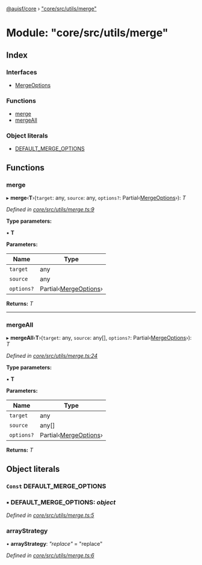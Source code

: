 [@aujsf/core](../README.md) › ["core/src/utils/merge"](_core_src_utils_merge_.md)

# Module: "core/src/utils/merge"

## Index

### Interfaces

* [MergeOptions](../interfaces/_core_src_utils_merge_.mergeoptions.md)

### Functions

* [merge](_core_src_utils_merge_.md#merge)
* [mergeAll](_core_src_utils_merge_.md#mergeall)

### Object literals

* [DEFAULT_MERGE_OPTIONS](_core_src_utils_merge_.md#const-default_merge_options)

## Functions

###  merge

▸ **merge**‹**T**›(`target`: any, `source`: any, `options?`: Partial‹[MergeOptions](../interfaces/_core_src_utils_merge_.mergeoptions.md)›): *T*

*Defined in [core/src/utils/merge.ts:9](https://github.com/jbockle/au-jsonschema-form/blob/05b11cf/packages/core/src/utils/merge.ts#L9)*

**Type parameters:**

▪ **T**

**Parameters:**

Name | Type |
------ | ------ |
`target` | any |
`source` | any |
`options?` | Partial‹[MergeOptions](../interfaces/_core_src_utils_merge_.mergeoptions.md)› |

**Returns:** *T*

___

###  mergeAll

▸ **mergeAll**‹**T**›(`target`: any, `source`: any[], `options?`: Partial‹[MergeOptions](../interfaces/_core_src_utils_merge_.mergeoptions.md)›): *T*

*Defined in [core/src/utils/merge.ts:24](https://github.com/jbockle/au-jsonschema-form/blob/05b11cf/packages/core/src/utils/merge.ts#L24)*

**Type parameters:**

▪ **T**

**Parameters:**

Name | Type |
------ | ------ |
`target` | any |
`source` | any[] |
`options?` | Partial‹[MergeOptions](../interfaces/_core_src_utils_merge_.mergeoptions.md)› |

**Returns:** *T*

## Object literals

### `Const` DEFAULT_MERGE_OPTIONS

### ▪ **DEFAULT_MERGE_OPTIONS**: *object*

*Defined in [core/src/utils/merge.ts:5](https://github.com/jbockle/au-jsonschema-form/blob/05b11cf/packages/core/src/utils/merge.ts#L5)*

###  arrayStrategy

• **arrayStrategy**: *"replace"* = "replace"

*Defined in [core/src/utils/merge.ts:6](https://github.com/jbockle/au-jsonschema-form/blob/05b11cf/packages/core/src/utils/merge.ts#L6)*
